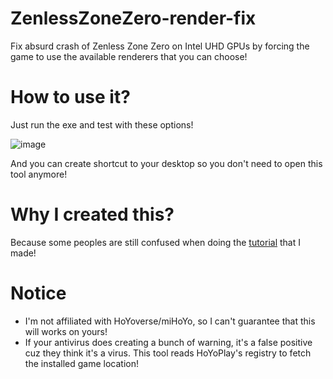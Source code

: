 # ZenlessZoneZero-render-fix
Fix absurd crash of Zenless Zone Zero on Intel UHD GPUs by forcing the game to use the available renderers that you can choose!


# How to use it? 
Just run the exe and test with these options!

![image](https://github.com/ShadowyLycan990/ZenlessZoneZero-render-fix/assets/92839483/085a07f9-7523-4b25-a7ad-4379e57ea676)

And you can create shortcut to your desktop so you don't need to open this tool anymore!


# Why I created this?
Because some peoples are still confused when doing the [tutorial](https://www.reddit.com/r/ZZZ_Official/comments/1dtjd4n/i_managed_to_founded_the_way_to_fix_the_crash_of) that I made!


# Notice
- I'm not affiliated with HoYoverse/miHoYo, so I can't guarantee that this will works on yours!
- If your antivirus does creating a bunch of warning, it's a false positive cuz they think it's a virus. This tool reads HoYoPlay's registry to fetch the installed game location!
